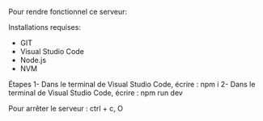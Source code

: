 Pour rendre fonctionnel ce serveur:

Installations requises:
- GIT
- Visual Studio Code
- Node.js
- NVM

Étapes
1- Dans le terminal de Visual Studio Code, écrire : npm i
2- Dans le terminal de Visual Studio Code, écrire : npm run dev

Pour arrêter le serveur : ctrl + c, O

